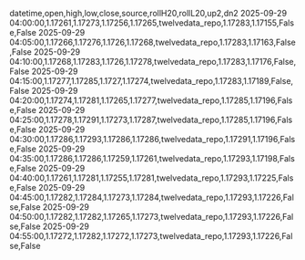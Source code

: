 datetime,open,high,low,close,source,rollH20,rollL20,up2,dn2
2025-09-29 04:00:00,1.17261,1.17273,1.17256,1.17265,twelvedata_repo,1.17283,1.17155,False,False
2025-09-29 04:05:00,1.17266,1.17276,1.1726,1.17268,twelvedata_repo,1.17283,1.17163,False,False
2025-09-29 04:10:00,1.17268,1.17283,1.1726,1.17278,twelvedata_repo,1.17283,1.17176,False,False
2025-09-29 04:15:00,1.17277,1.17285,1.1727,1.17274,twelvedata_repo,1.17283,1.17189,False,False
2025-09-29 04:20:00,1.17274,1.17281,1.17265,1.17277,twelvedata_repo,1.17285,1.17196,False,False
2025-09-29 04:25:00,1.17278,1.17291,1.17273,1.17287,twelvedata_repo,1.17285,1.17196,False,False
2025-09-29 04:30:00,1.17286,1.17293,1.17286,1.17286,twelvedata_repo,1.17291,1.17196,False,False
2025-09-29 04:35:00,1.17286,1.17286,1.17259,1.17261,twelvedata_repo,1.17293,1.17198,False,False
2025-09-29 04:40:00,1.17261,1.17281,1.17255,1.17281,twelvedata_repo,1.17293,1.17225,False,False
2025-09-29 04:45:00,1.17282,1.17284,1.17273,1.17284,twelvedata_repo,1.17293,1.17226,False,False
2025-09-29 04:50:00,1.17282,1.17282,1.17265,1.17273,twelvedata_repo,1.17293,1.17226,False,False
2025-09-29 04:55:00,1.17272,1.17282,1.17272,1.17273,twelvedata_repo,1.17293,1.17226,False,False
